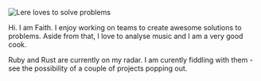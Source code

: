 ![Lere loves to solve problems](https://res.cloudinary.com/dibdpkdir/image/upload/v1594626495/my_stuffs/git_banner_tbt7ja.webp)

Hi. I am Faith. I enjoy working on teams to create awesome solutions to problems. Aside from that, I love to analyse music and I am a very good cook.

Ruby and Rust are currently on my radar. I am curently fiddling with them - see the possibility of a couple of projects popping out.
